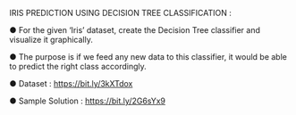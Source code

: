 IRIS PREDICTION USING DECISION TREE CLASSIFICATION :

● For the given ‘Iris’ dataset, create the Decision Tree classifier and visualize it
graphically.

● The purpose is if we feed any new data to this classifier, it would be able to
predict the right class accordingly.

● Dataset : https://bit.ly/3kXTdox

● Sample Solution : https://bit.ly/2G6sYx9
